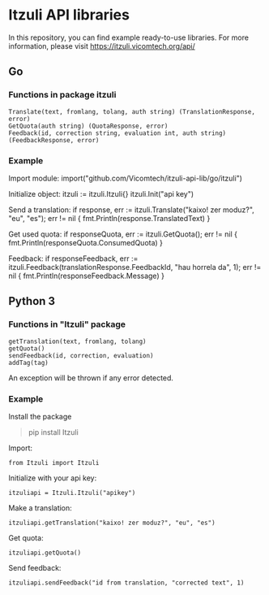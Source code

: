 # Itzuli API libraries

In this repository, you can find example ready-to-use libraries. For more information, please visit https://itzuli.vicomtech.org/api/


## Go

### Functions in package itzuli

    Translate(text, fromlang, tolang, auth string) (TranslationResponse, error)
    GetQuota(auth string) (QuotaResponse, error)
    Feedback(id, correction string, evaluation int, auth string) (FeedbackResponse, error)

### Example
Import module:
    import("github.com/Vicomtech/itzuli-api-lib/go/itzuli")

Initialize object:
    itzuli := itzuli.Itzuli{}
    itzuli.Init("api key")

Send a translation:
    if response, err := itzuli.Translate("kaixo! zer moduz?", "eu", "es"); err != nil {
	    fmt.Println(response.TranslatedText)
	}

Get used quota:
    if responseQuota, err := itzuli.GetQuota(); err != nil {
	    fmt.Println(responseQuota.ConsumedQuota)
	}

Feedback:
    if responseFeedback, err := itzuli.Feedback(translationResponse.FeedbackId, "hau horrela da", 1); err != nil {
	    fmt.Println(responseFeedback.Message)
	}


## Python 3
### Functions in "Itzuli" package

    getTranslation(text, fromlang, tolang)
    getQuota()
    sendFeedback(id, correction, evaluation)
    addTag(tag)

An exception will be thrown if any error detected.

### Example

Install the package

> pip install Itzuli

Import:

    from Itzuli import Itzuli

Initialize with your api key:

    itzuliapi = Itzuli.Itzuli("apikey")

Make a translation:

    itzuliapi.getTranslation("kaixo! zer moduz?", "eu", "es")

Get quota:

    itzuliapi.getQuota()

Send feedback:

    itzuliapi.sendFeedback("id from translation, "corrected text", 1)
